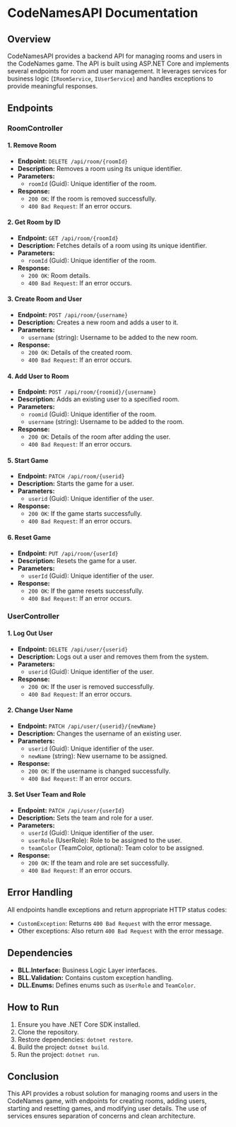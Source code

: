 # CodeNamesAPI Documentation

## Overview
CodeNamesAPI provides a backend API for managing rooms and users in the CodeNames game. The API is built using ASP.NET Core and implements several endpoints for room and user management. It leverages services for business logic (`IRoomService`, `IUserService`) and handles exceptions to provide meaningful responses.

## Endpoints

### RoomController

#### 1. Remove Room
- **Endpoint:** `DELETE /api/room/{roomId}`
- **Description:** Removes a room using its unique identifier.
- **Parameters:**
  - `roomId` (Guid): Unique identifier of the room.
- **Response:** 
  - `200 OK`: If the room is removed successfully.
  - `400 Bad Request`: If an error occurs.

#### 2. Get Room by ID
- **Endpoint:** `GET /api/room/{roomId}`
- **Description:** Fetches details of a room using its unique identifier.
- **Parameters:**
  - `roomId` (Guid): Unique identifier of the room.
- **Response:** 
  - `200 OK`: Room details.
  - `400 Bad Request`: If an error occurs.

#### 3. Create Room and User
- **Endpoint:** `POST /api/room/{username}`
- **Description:** Creates a new room and adds a user to it.
- **Parameters:**
  - `username` (string): Username to be added to the new room.
- **Response:** 
  - `200 OK`: Details of the created room.
  - `400 Bad Request`: If an error occurs.

#### 4. Add User to Room
- **Endpoint:** `POST /api/room/{roomid}/{username}`
- **Description:** Adds an existing user to a specified room.
- **Parameters:**
  - `roomid` (Guid): Unique identifier of the room.
  - `username` (string): Username to be added to the room.
- **Response:** 
  - `200 OK`: Details of the room after adding the user.
  - `400 Bad Request`: If an error occurs.

#### 5. Start Game
- **Endpoint:** `PATCH /api/room/{userid}`
- **Description:** Starts the game for a user.
- **Parameters:**
  - `userid` (Guid): Unique identifier of the user.
- **Response:** 
  - `200 OK`: If the game starts successfully.
  - `400 Bad Request`: If an error occurs.

#### 6. Reset Game
- **Endpoint:** `PUT /api/room/{userId}`
- **Description:** Resets the game for a user.
- **Parameters:**
  - `userId` (Guid): Unique identifier of the user.
- **Response:** 
  - `200 OK`: If the game resets successfully.
  - `400 Bad Request`: If an error occurs.

### UserController

#### 1. Log Out User
- **Endpoint:** `DELETE /api/user/{userid}`
- **Description:** Logs out a user and removes them from the system.
- **Parameters:**
  - `userid` (Guid): Unique identifier of the user.
- **Response:** 
  - `200 OK`: If the user is removed successfully.
  - `400 Bad Request`: If an error occurs.

#### 2. Change User Name
- **Endpoint:** `PATCH /api/user/{userid}/{newName}`
- **Description:** Changes the username of an existing user.
- **Parameters:**
  - `userid` (Guid): Unique identifier of the user.
  - `newName` (string): New username to be assigned.
- **Response:** 
  - `200 OK`: If the username is changed successfully.
  - `400 Bad Request`: If an error occurs.

#### 3. Set User Team and Role
- **Endpoint:** `PATCH /api/user/{userId}`
- **Description:** Sets the team and role for a user.
- **Parameters:**
  - `userId` (Guid): Unique identifier of the user.
  - `userRole` (UserRole): Role to be assigned to the user.
  - `teamColor` (TeamColor, optional): Team color to be assigned.
- **Response:** 
  - `200 OK`: If the team and role are set successfully.
  - `400 Bad Request`: If an error occurs.

## Error Handling
All endpoints handle exceptions and return appropriate HTTP status codes:
- `CustomException`: Returns `400 Bad Request` with the error message.
- Other exceptions: Also return `400 Bad Request` with the error message.

## Dependencies
- **BLL.Interface:** Business Logic Layer interfaces.
- **BLL.Validation:** Contains custom exception handling.
- **DLL.Enums:** Defines enums such as `UserRole` and `TeamColor`.

## How to Run
1. Ensure you have .NET Core SDK installed.
2. Clone the repository.
3. Restore dependencies: `dotnet restore`.
4. Build the project: `dotnet build`.
5. Run the project: `dotnet run`.

## Conclusion
This API provides a robust solution for managing rooms and users in the CodeNames game, with endpoints for creating rooms, adding users, starting and resetting games, and modifying user details. The use of services ensures separation of concerns and clean architecture.
